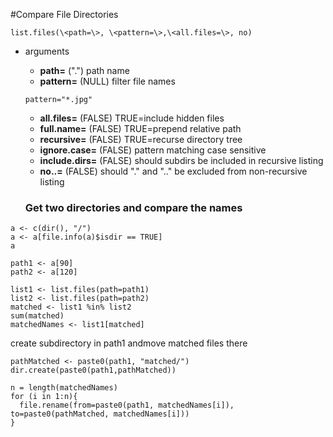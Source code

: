 #Compare File Directories
```
list.files(\<path=\>, \<pattern=\>,\<all.files=\>, no)
```
- arguments
  + **path=** (".") path name
  + **pattern=** (NULL) filter file names
  ```
  pattern="*.jpg"
  ```
  + **all.files=** (FALSE) TRUE=include hidden files
  + **full.name=** (FALSE) TRUE=prepend relative path
  + **recursive=** (FALSE) TRUE=recurse directory tree
  + **ignore.case=** (FALSE) pattern matching case sensitive
  + **include.dirs=** (FALSE) should subdirs be included in recursive listing
  + **no..=** (FALSE) should "." and ".." be excluded from non-recursive listing
  
  ### Get two directories and compare the names
```
a <- c(dir(), "/")
a <- a[file.info(a)$isdir == TRUE]
a
```
```
path1 <- a[90]
path2 <- a[120]
```
```
list1 <- list.files(path=path1)
list2 <- list.files(path=path2)
matched <- list1 %in% list2
sum(matched)
matchedNames <- list1[matched]
```
create subdirectory in path1 andmove matched files there
```
pathMatched <- paste0(path1, "matched/")
dir.create(paste0(path1,pathMatched))

n = length(matchedNames)
for (i in 1:n){
  file.rename(from=paste0(path1, matchedNames[i]), to=paste0(pathMatched, matchedNames[i]))
}
```

  
  
  
